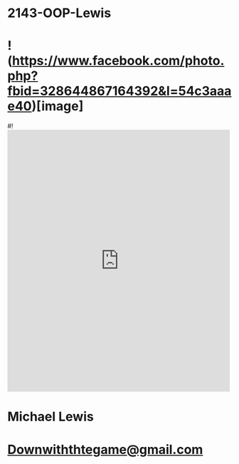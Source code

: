 # 2143-OOP-Lewis
# !(https://www.facebook.com/photo.php?fbid=328644867164392&l=54c3aaae40)[image]
#!<iframe src="https://www.facebook.com/plugins/post.php?href=https%3A%2F%2Fwww.facebook.com%2Fphoto.php%3Ffbid%3D328644867164392%26set%3Da.130764033619144.19135.100000566457159%26type%3D3&width=500" width="500" height="588" style="border:none;overflow:hidden" scrolling="no" frameborder="0" allowTransparency="true"></iframe>
# Michael Lewis
# Downwiththtegame@gmail.com
